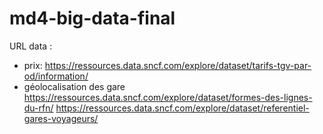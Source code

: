 # md4-big-data-final

URL data :  
  - prix:
     https://ressources.data.sncf.com/explore/dataset/tarifs-tgv-par-od/information/
  - géolocalisation des gare
     https://ressources.data.sncf.com/explore/dataset/formes-des-lignes-du-rfn/
     https://ressources.data.sncf.com/explore/dataset/referentiel-gares-voyageurs/
